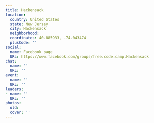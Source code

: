 ```yaml
---
title: Hackensack
location:
  country: United States
  state: New Jersey
  city: Hackensack
  neighborhood: 
  coordinates: 40.885933, -74.043474
  plusCode: ''
social:
  name: Facebook page
  URL: https://www.facebook.com/groups/free.code.camp.Hackensack
chat:
  name: ''
  URL: ''
event:
  name: ''
  URL: ''
leaders:
- name: ''
  URL: ''
photos:
  old: 
  cover: ''
---
```

